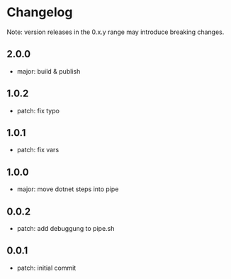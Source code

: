 # Changelog
Note: version releases in the 0.x.y range may introduce breaking changes.

## 2.0.0

- major: build & publish

## 1.0.2

- patch: fix typo

## 1.0.1

- patch: fix vars

## 1.0.0

- major: move dotnet steps into pipe

## 0.0.2

- patch: add debuggung to pipe.sh

## 0.0.1

- patch: initial commit

